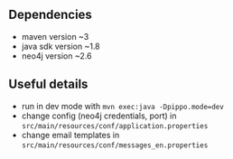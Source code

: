 Dependencies
------------
 - maven version ~3
 - java sdk version ~1.8
 - neo4j version ~2.6

Useful details
---------------
 - run in dev mode with `mvn exec:java -Dpippo.mode=dev`
 - change config (neo4j credentials, port) in `src/main/resources/conf/application.properties`
 - change email templates in `src/main/resources/conf/messages_en.properties`

